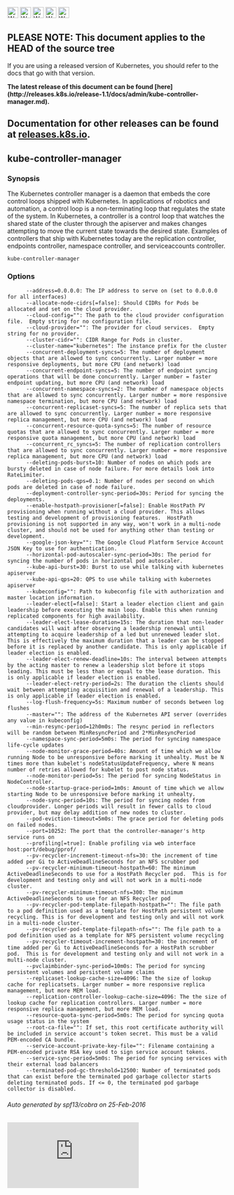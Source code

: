 <!-- BEGIN MUNGE: UNVERSIONED_WARNING -->

<!-- BEGIN STRIP_FOR_RELEASE -->

<img src="http://kubernetes.io/img/warning.png" alt="WARNING"
     width="25" height="25">
<img src="http://kubernetes.io/img/warning.png" alt="WARNING"
     width="25" height="25">
<img src="http://kubernetes.io/img/warning.png" alt="WARNING"
     width="25" height="25">
<img src="http://kubernetes.io/img/warning.png" alt="WARNING"
     width="25" height="25">
<img src="http://kubernetes.io/img/warning.png" alt="WARNING"
     width="25" height="25">

<h2>PLEASE NOTE: This document applies to the HEAD of the source tree</h2>

If you are using a released version of Kubernetes, you should
refer to the docs that go with that version.

<!-- TAG RELEASE_LINK, added by the munger automatically -->
<strong>
The latest release of this document can be found
[here](http://releases.k8s.io/release-1.1/docs/admin/kube-controller-manager.md).

Documentation for other releases can be found at
[releases.k8s.io](http://releases.k8s.io).
</strong>
--

<!-- END STRIP_FOR_RELEASE -->

<!-- END MUNGE: UNVERSIONED_WARNING -->

## kube-controller-manager



### Synopsis


The Kubernetes controller manager is a daemon that embeds
the core control loops shipped with Kubernetes. In applications of robotics and
automation, a control loop is a non-terminating loop that regulates the state of
the system. In Kubernetes, a controller is a control loop that watches the shared
state of the cluster through the apiserver and makes changes attempting to move the
current state towards the desired state. Examples of controllers that ship with
Kubernetes today are the replication controller, endpoints controller, namespace
controller, and serviceaccounts controller.

```
kube-controller-manager
```

### Options

```
      --address=0.0.0.0: The IP address to serve on (set to 0.0.0.0 for all interfaces)
      --allocate-node-cidrs[=false]: Should CIDRs for Pods be allocated and set on the cloud provider.
      --cloud-config="": The path to the cloud provider configuration file.  Empty string for no configuration file.
      --cloud-provider="": The provider for cloud services.  Empty string for no provider.
      --cluster-cidr="": CIDR Range for Pods in cluster.
      --cluster-name="kubernetes": The instance prefix for the cluster
      --concurrent-deployment-syncs=5: The number of deployment objects that are allowed to sync concurrently. Larger number = more responsive deployments, but more CPU (and network) load
      --concurrent-endpoint-syncs=5: The number of endpoint syncing operations that will be done concurrently. Larger number = faster endpoint updating, but more CPU (and network) load
      --concurrent-namespace-syncs=2: The number of namespace objects that are allowed to sync concurrently. Larger number = more responsive namespace termination, but more CPU (and network) load
      --concurrent-replicaset-syncs=5: The number of replica sets that are allowed to sync concurrently. Larger number = more responsive replica management, but more CPU (and network) load
      --concurrent-resource-quota-syncs=5: The number of resource quotas that are allowed to sync concurrently. Larger number = more responsive quota management, but more CPU (and network) load
      --concurrent_rc_syncs=5: The number of replication controllers that are allowed to sync concurrently. Larger number = more responsive replica management, but more CPU (and network) load
      --deleting-pods-burst=10: Number of nodes on which pods are bursty deleted in case of node failure. For more details look into RateLimiter.
      --deleting-pods-qps=0.1: Number of nodes per second on which pods are deleted in case of node failure.
      --deployment-controller-sync-period=30s: Period for syncing the deployments.
      --enable-hostpath-provisioner[=false]: Enable HostPath PV provisioning when running without a cloud provider. This allows testing and development of provisioning features.  HostPath provisioning is not supported in any way, won't work in a multi-node cluster, and should not be used for anything other than testing or development.
      --google-json-key="": The Google Cloud Platform Service Account JSON Key to use for authentication.
      --horizontal-pod-autoscaler-sync-period=30s: The period for syncing the number of pods in horizontal pod autoscaler.
      --kube-api-burst=30: Burst to use while talking with kubernetes apiserver
      --kube-api-qps=20: QPS to use while talking with kubernetes apiserver
      --kubeconfig="": Path to kubeconfig file with authorization and master location information.
      --leader-elect[=false]: Start a leader election client and gain leadership before executing the main loop. Enable this when running replicated components for high availability.
      --leader-elect-lease-duration=15s: The duration that non-leader candidates will wait after observing a leadership renewal until attempting to acquire leadership of a led but unrenewed leader slot. This is effectively the maximum duration that a leader can be stopped before it is replaced by another candidate. This is only applicable if leader election is enabled.
      --leader-elect-renew-deadline=10s: The interval between attempts by the acting master to renew a leadership slot before it stops leading. This must be less than or equal to the lease duration. This is only applicable if leader election is enabled.
      --leader-elect-retry-period=2s: The duration the clients should wait between attempting acquisition and renewal of a leadership. This is only applicable if leader election is enabled.
      --log-flush-frequency=5s: Maximum number of seconds between log flushes
      --master="": The address of the Kubernetes API server (overrides any value in kubeconfig)
      --min-resync-period=12h0m0s: The resync period in reflectors will be random between MinResyncPeriod and 2*MinResyncPeriod
      --namespace-sync-period=5m0s: The period for syncing namespace life-cycle updates
      --node-monitor-grace-period=40s: Amount of time which we allow running Node to be unresponsive before marking it unhealty. Must be N times more than kubelet's nodeStatusUpdateFrequency, where N means number of retries allowed for kubelet to post node status.
      --node-monitor-period=5s: The period for syncing NodeStatus in NodeController.
      --node-startup-grace-period=1m0s: Amount of time which we allow starting Node to be unresponsive before marking it unhealty.
      --node-sync-period=10s: The period for syncing nodes from cloudprovider. Longer periods will result in fewer calls to cloud provider, but may delay addition of new nodes to cluster.
      --pod-eviction-timeout=5m0s: The grace period for deleting pods on failed nodes.
      --port=10252: The port that the controller-manager's http service runs on
      --profiling[=true]: Enable profiling via web interface host:port/debug/pprof/
      --pv-recycler-increment-timeout-nfs=30: the increment of time added per Gi to ActiveDeadlineSeconds for an NFS scrubber pod
      --pv-recycler-minimum-timeout-hostpath=60: The minimum ActiveDeadlineSeconds to use for a HostPath Recycler pod.  This is for development and testing only and will not work in a multi-node cluster.
      --pv-recycler-minimum-timeout-nfs=300: The minimum ActiveDeadlineSeconds to use for an NFS Recycler pod
      --pv-recycler-pod-template-filepath-hostpath="": The file path to a pod definition used as a template for HostPath persistent volume recycling. This is for development and testing only and will not work in a multi-node cluster.
      --pv-recycler-pod-template-filepath-nfs="": The file path to a pod definition used as a template for NFS persistent volume recycling
      --pv-recycler-timeout-increment-hostpath=30: the increment of time added per Gi to ActiveDeadlineSeconds for a HostPath scrubber pod.  This is for development and testing only and will not work in a multi-node cluster.
      --pvclaimbinder-sync-period=10m0s: The period for syncing persistent volumes and persistent volume claims
      --replicaset-lookup-cache-size=4096: The the size of lookup cache for replicatsets. Larger number = more responsive replica management, but more MEM load.
      --replication-controller-lookup-cache-size=4096: The the size of lookup cache for replication controllers. Larger number = more responsive replica management, but more MEM load.
      --resource-quota-sync-period=5m0s: The period for syncing quota usage status in the system
      --root-ca-file="": If set, this root certificate authority will be included in service account's token secret. This must be a valid PEM-encoded CA bundle.
      --service-account-private-key-file="": Filename containing a PEM-encoded private RSA key used to sign service account tokens.
      --service-sync-period=5m0s: The period for syncing services with their external load balancers
      --terminated-pod-gc-threshold=12500: Number of terminated pods that can exist before the terminated pod garbage collector starts deleting terminated pods. If <= 0, the terminated pod garbage collector is disabled.
```

###### Auto generated by spf13/cobra on 25-Feb-2016


<!-- BEGIN MUNGE: GENERATED_ANALYTICS -->
[![Analytics](https://kubernetes-site.appspot.com/UA-36037335-10/GitHub/docs/admin/kube-controller-manager.md?pixel)]()
<!-- END MUNGE: GENERATED_ANALYTICS -->
